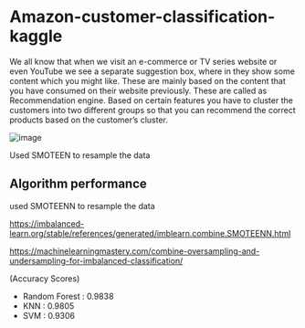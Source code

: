 # Amazon-customer-classification-kaggle
We all know that when we visit an e-commerce or TV series website or even YouTube we see a separate suggestion box, where in they show some content which you might like. These are mainly based on the content that you have consumed on their website previously. These are called as Recommendation engine.
Based on certain features you have to cluster the customers into two different groups so that you can recommend the correct products based on the customer’s cluster.

![image](https://user-images.githubusercontent.com/58180507/128196461-51e632ff-3c68-467e-8a78-ceba2874e585.png)


Used SMOTEEN to resample the data 

## Algorithm performance
used SMOTEENN to resample the data 

https://imbalanced-learn.org/stable/references/generated/imblearn.combine.SMOTEENN.html

https://machinelearningmastery.com/combine-oversampling-and-undersampling-for-imbalanced-classification/

(Accuracy Scores)
- Random Forest : 0.9838
- KNN           : 0.9805
- SVM           : 0.9306

